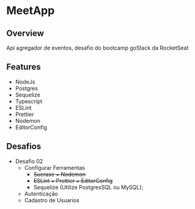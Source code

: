 # MeetApp

## Overview

Api agregador de eventos, desafio do bootcamp goStack da RocketSeat

## Features

- NodeJs
- Postgres
- Sequelize
- Typescript
- ESLint
- Prettier
- Nodemon
- EditorConfig

## Desafios

- Desafio 02
  - Configurar Ferramentas
    - ~~Sucrase + Nodemon~~
    - ~~ESLint + Prettier + EditorConfig~~
    - Sequelize (Utilize PostgresSQL ou MySQL);
  - Autenticação
  - Cadastro de Usuarios
